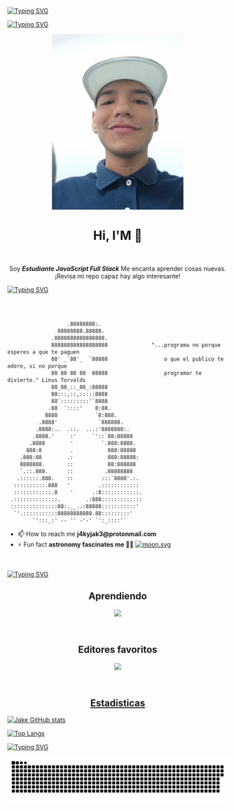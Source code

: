 [![Typing SVG](https://readme-typing-svg.herokuapp.com?size=19&duration=5001&color=00F706&background=FF1F0000&center=true&vCenter=true&lines=I'm+Juan+Perdomo;Pero+puedes+llamarme+Jakepys+%F0%9F%90%A7;linuxero+%F0%9F%90%B1%E2%80%8D%F0%9F%91%A4)](https://git.io/typing-svg)

[![Typing SVG](https://readme-typing-svg.herokuapp.com?font=Fira+Code&pause=1000&color=F71D23&background=FF939300&vCenter=true&multiline=true&width=450&lines=-------------------------------------)](https://git.io/typing-svg)
<p align="center" width="200" style="border-radius: 1000px;">
      <img  width="300" src="./svg/jakepy-person.jpg"  alt="jakepyimg"  />
  <h1 align="center">Hi, I'M 🦊</h1>
</p>

  <br>


<p align="center">Soy <strong><i>Estudiante JavaScript Full Stack</i></strong> Me encanta aprender cosas nuevas.<br />¡Revisa mi repo capaz hay algo interesante!</p>

[![Typing SVG](https://readme-typing-svg.herokuapp.com?font=Fira+Code&pause=1000&color=F71D23&background=FF939300&vCenter=true&multiline=true&width=450&lines=-------------------------------------)](https://git.io/typing-svg)


<br />

```  
  
                   .88888888:.
                88888888.88888.
              .8888888888888888.
              888888888888888888              "...programa no porque esperes a que te paguen
              88' _`88'_  `88888                  o que el publico te adore, si no porque
              88 88 88 88  88888                  programar te divierte." Linus Torvalds
              88_88_::_88_:88888
              88:::,::,:::::8888
              88`:::::::::'`8888
             .88  `::::'    8:88.
            8888            `8:888.
          .8888'             `888888.
         .8888:..  .::.  ...:'8888888:.
        .8888.'     :'     `'::`88:88888
       .8888        '         `.888:8888.
      888:8         .           888:88888
    .888:88        .:           888:88888:
    8888888.       ::           88:888888
    `.::.888.      ::          .88888888
   .::::::.888.    ::         :::`8888'.:.
  ::::::::::.888   '         .::::::::::::
  ::::::::::::.8    '      .:8::::::::::::.
 .::::::::::::::.        .:888:::::::::::::
 :::::::::::::::88:.__..:88888:::::::::::'
  `'.:::::::::::88888888888.88:::::::::'
        `':::_:' -- '' -'-' `':_::::'`
```
 

<ul>
   <li>📫 How to reach me <strong>j4kyjak3@protonmail.com</strong></li>
   <li>⚡ Fun fact <strong>astronomy fascinates me 🌌🔭</strong>
   <a href="https://moon-svg.minung.dev">
    <img src="https://moon-svg.minung.dev/moon.svg?size=32&theme=ray" alt="moon.svg" />
  </a>
  </li>
</ul>

<br/>

[![Typing SVG](https://readme-typing-svg.herokuapp.com?font=Fira+Code&pause=1000&color=F71D23&background=FF939300&vCenter=true&multiline=true&width=450&lines=-------------------------------------)](https://git.io/typing-svg)

<h2 align='center'> Aprendiendo </h2>

<p align="center">
  <a href="https://skillicons.dev">
    <img src="https://skillicons.dev/icons?i=git,python,bash,linux,html,css,js,github,nodejs,express,md" />
  </a>
</p>

<br/>
<h2 align="center">Editores favoritos </h2>
<p align="center">
  <a href="https://skillicons.dev">
    <img src="https://skillicons.dev/icons?i=vscode,vim" />
</p>

<br />

<h2 align="center"> Estadisticas </h2>
<a href="https://github.com/anuraghazra/github-readme-stats">

 
<!--<p>&nbsp;<img align="center" src="https://github-readme-stats.vercel.app/api?username=juanperdomo00&show_icons=ocean_dark" alt="juanperdomo00" /></p>-->
  
[![Jake GitHub stats](https://github-readme-stats.vercel.app/api?username=JuanPerdomo00&theme=tokyonight)](https://github.com/esteban180sx/github-readme-stats)
  
  
[![Top Langs](https://github-readme-stats.vercel.app/api/top-langs/?username=JuanPerdomo00&layout=compact&theme=tokyonight)](https://github.com/esteban180sx)

[![Typing SVG](https://readme-typing-svg.herokuapp.com?font=Fira+Code&pause=1000&color=F71D23&background=FF939300&vCenter=true&multiline=true&width=450&lines=-------------------------------------)](https://git.io/typing-svg)
  
 ![](./svg/github-user-contribution.svg)
